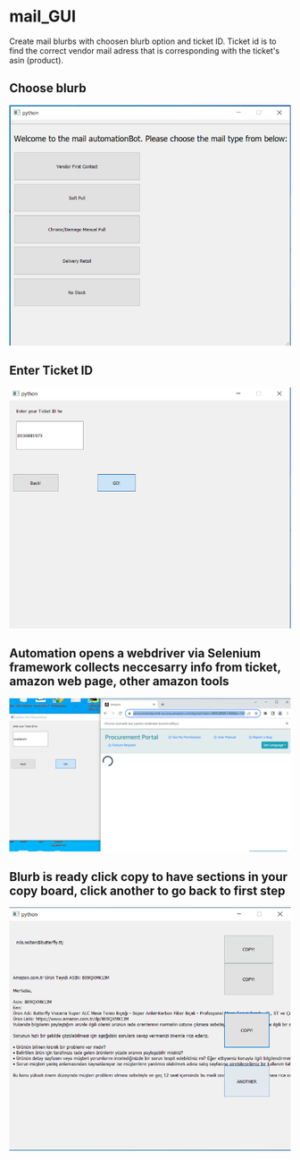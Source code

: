 # mail_GUI 

Create mail blurbs with choosen blurb option and ticket ID. Ticket id is to find the correct vendor mail adress that is corresponding with the ticket's asin (product).

## Choose blurb

![Screenshot](images/1.png)

## Enter Ticket ID

![Screenshot](images/2.png)

## Automation opens a webdriver via Selenium framework collects neccesarry info from ticket, amazon web page, other amazon tools

![Screenshot](images/3.png)

## Blurb is ready click copy to have sections in your copy board, click another to go back to first step

![Screenshot](images/4.png)

